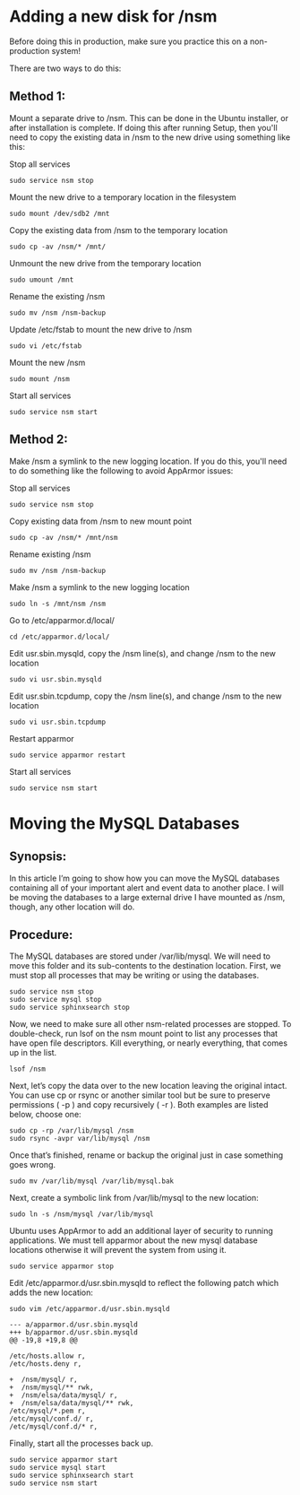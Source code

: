 # Adding a new disk for /nsm #

Before doing this in production, make sure you practice this on a non-production system!

There are two ways to do this:
## Method 1: ##
Mount a separate drive to /nsm.  This can be done in the Ubuntu installer, or after installation is complete. If doing this after running Setup, then you'll need to copy the existing data in /nsm to the new drive using something like this:

Stop all services

```
sudo service nsm stop
```

Mount the new drive to a temporary location in the filesystem

```
sudo mount /dev/sdb2 /mnt
```

Copy the existing data from /nsm to the temporary location

```
sudo cp -av /nsm/* /mnt/
```

Unmount the new drive from the temporary location

```
sudo umount /mnt
```

Rename the existing /nsm

```
sudo mv /nsm /nsm-backup
```

Update /etc/fstab to mount the new drive to /nsm

```
sudo vi /etc/fstab
```

Mount the new /nsm
```
sudo mount /nsm
```

Start all services

```
sudo service nsm start
```


## Method 2: ##

Make /nsm a symlink to the new logging location.  If you do this, you'll need to do something like the following to avoid AppArmor issues:

Stop all services

```
sudo service nsm stop
```

Copy existing data from /nsm to new mount point

```
sudo cp -av /nsm/* /mnt/nsm
```

Rename existing /nsm

```
sudo mv /nsm /nsm-backup
```

Make /nsm a symlink to the new logging location

```
sudo ln -s /mnt/nsm /nsm
```

Go to /etc/apparmor.d/local/

```
cd /etc/apparmor.d/local/
```

Edit usr.sbin.mysqld, copy the /nsm line(s), and change /nsm to the new location

```
sudo vi usr.sbin.mysqld
```

Edit usr.sbin.tcpdump, copy the /nsm line(s), and change /nsm to the new location

```
sudo vi usr.sbin.tcpdump
```

Restart apparmor

```
sudo service apparmor restart
```

Start all services

```
sudo service nsm start
```

# Moving the MySQL Databases #

## Synopsis: ##

In this article I’m going to show how you can move the MySQL databases containing all of your important alert and event data to another place. I will be moving the databases to a large external drive I have mounted as /nsm, though, any other location will do.

## Procedure: ##

The MySQL databases are stored under /var/lib/mysql. We will need to move this folder
and its sub-contents to the destination location. First, we must stop all processes that may
be writing or using the databases.

```
sudo service nsm stop
sudo service mysql stop
sudo service sphinxsearch stop
```

Now, we need to make sure all other nsm-related processes are stopped. To double-check,
run lsof on the nsm mount point to list any processes that have open file descriptors. Kill everything,
or nearly everything, that comes up in the list.

```
lsof /nsm
```

Next, let’s copy the data over to the new location leaving the original intact. You can use cp or rsync
or another similar tool but be sure to preserve permissions ( -p ) and copy recursively ( -r ). Both
examples are listed below, choose one:

```
sudo cp -rp /var/lib/mysql /nsm
sudo rsync -avpr var/lib/mysql /nsm
```

Once that’s finished, rename or backup the original just in case something goes wrong.

```
sudo mv /var/lib/mysql /var/lib/mysql.bak
```

Next, create a symbolic link from /var/lib/mysql to the new location:

```
sudo ln -s /nsm/mysql /var/lib/mysql
```

Ubuntu uses AppArmor to add an additional layer of security to running applications.
We must tell apparmor about the new mysql database locations otherwise it will prevent
the system from using it.

```
sudo service apparmor stop
```

Edit /etc/apparmor.d/usr.sbin.mysqld to reflect the following patch which adds the new location:
```
sudo vim /etc/apparmor.d/usr.sbin.mysqld
```

```
--- a/apparmor.d/usr.sbin.mysqld
+++ b/apparmor.d/usr.sbin.mysqld
@@ -19,8 +19,8 @@

/etc/hosts.allow r,
/etc/hosts.deny r,

+  /nsm/mysql/ r,
+  /nsm/mysql/** rwk,
+  /nsm/elsa/data/mysql/ r,
+  /nsm/elsa/data/mysql/** rwk,
/etc/mysql/*.pem r,
/etc/mysql/conf.d/ r,
/etc/mysql/conf.d/* r,
```

Finally, start all the processes back up.

```
sudo service apparmor start
sudo service mysql start
sudo service sphinxsearch start
sudo service nsm start
```